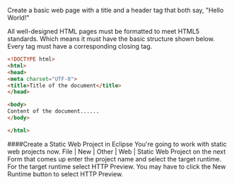 <!--djw
todo: add steps to create dynamic web application in eclipse and to add, then view a web page 
-->

Create a basic web page with a title and a header tag that both say, "Hello World!"

All well-designed HTML pages must be formatted to meet HTML5 standards. Which means it must have the basic structure shown below. Every tag must have a corresponding closing tag. 

```html
<!DOCTYPE html>
<html>
<head>
<meta charset="UTF-8">
<title>Title of the document</title>
</head>

<body>
Content of the document......
</body>

</html>
```

####Create a Static Web Project in Eclipse
You're going to work with static web projects now.
File | New | Other | Web | Static Web Project
on the next Form that comes up enter the project name and select the target runtime. For the target runtime select HTTP Preview. You may have to click the New Runtime button to select HTTP Preview.

